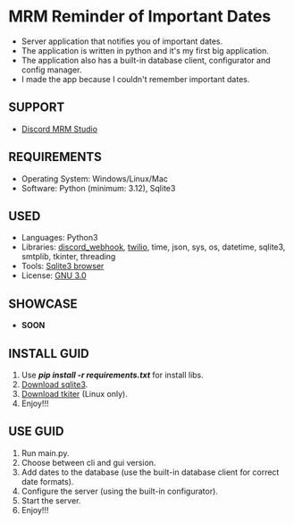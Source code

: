 # MRM Reminder of Important Dates

- Server application that notifies you of important dates.
- The application is written in python and it's my first big application.
- The application also has a built-in database client, configurator and config manager.
- I made the app because I couldn't remember important dates.

## SUPPORT

- [Discord MRM Studio](https://discord.gg/SK8Z3uV72k)

## REQUIREMENTS

- Operating System: Windows/Linux/Mac
- Software: Python (minimum: 3.12), Sqlite3

## USED

- Languages: Python3
- Libraries: [discord_webhook](https://pypi.org/project/discord-webhook/), [twilio](https://www.twilio.com/en-us), time, json, sys, os, datetime, sqlite3, smtplib, tkinter, threading
- Tools: [Sqlite3 browser](https://sqlitebrowser.org/)
- License: [GNU 3.0](https://www.gnu.org/licenses/gpl-3.0.html)

## SHOWCASE

- **SOON**

## INSTALL GUID

1. Use ***pip install -r requirements.txt*** for install libs.
2. [Download sqlite3](https://medium.com/@techwithjulles/part-5-how-to-install-sqlite-on-your-machine-windows-linux-and-mac-simple-version-f05b7963b6cd).
3. [Download tkiter](https://www.geeksforgeeks.org/how-to-install-tkinter-on-linux/) (Linux only).
4. Enjoy!!!

## USE GUID

1. Run main.py.
2. Choose between cli and gui version.
3. Add dates to the database (use the built-in database client for correct date formats).
4. Configure the server (using the built-in configurator).
5. Start the server.
6. Enjoy!!!
